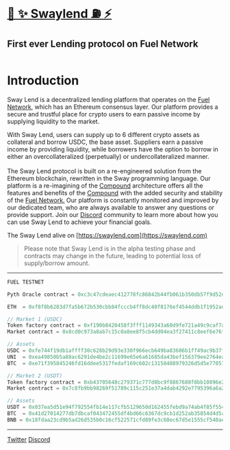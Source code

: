 # [🌴 ✨ Swaylend ⛽️ ⚡️](https://swaylend.com/)
## First ever Lending protocol on Fuel Network 

<figure><img src="https://static.tildacdn.com/tild3165-3835-4163-b062-666230613733/Tilda_badge_1200x630.jpg" alt=""><figcaption></figcaption></figure>

# Introduction

Sway Lend is a decentralized lending platform that operates on the [Fuel Network](https://fuel.network), which has an Ethereum consensus layer. Our platform provides a secure and trustful place for crypto users to earn passive income by supplying liquidity to the market.

With Sway Lend, users can supply up to 6 different crypto assets as collateral and borrow USDC, the base asset. Suppliers earn a passive income by providing liquidity, while borrowers have the option to borrow in either an overcollateralized (perpetually) or undercollateralized manner. \
\
The Sway Lend protocol is built on a re-engineered solution from the Ethereum blockchain, rewritten in the Sway programming language. Our platform is a re-imagining of the [Compound](https://compound.finance/) architecture offers all the features and benefits of the [Compound](https://compound.finance/) with the added security and stability of the [Fuel Network.](https://fuel.network) Our platform is constantly monitored and improved by our dedicated team, who are always available to answer any questions or provide support. Join our [Discord](https://discord.gg/Fwpqpk6vDB) community to learn more about how you can use Sway Lend to achieve your financial goals.

The Sway Lend alive on [https://swaylend.com](https://swaylend.com)


>Please note that Sway Lend is in the alpha testing phase and contracts may change in the future, leading to potential loss of supply/borrow amount.
---

```ts                                                          
FUEL TESTNET

Pyth Oracle contract = 0xc3c47cdeaec412778fc86842b44fb061b350db57f9d52def4f73036156f71506

ETH  = 0xf8f8b6283d7fa5b672b530cbb84fcccb4ff8dc40f8176ef4544ddb1f1952ad07

// Market 1 (USDC)
Token factory contract = 0xf190b8420458f3fff1149343a60d9fe721a49c9caf7afb54d1bde9d72424bec6
Market contract = 0x8cd0c973a8ab7c15c0a8ee8f5cb4dd04ea3f27411c8eef6e76f3765fe43863fe

// Assets
USDC = 0xfe744f19db1affff30c628b29d93e330f966ecb649ba83606b1ff49ac9b37f47
UNI  = 0xea49850b5a88ac6291de4be2c11699e65e6a61685da43bef156379ee2764ea94
BTC  = 0xe71f395845246fd16ddee5317fedaf169c602c13158488979326d5d5e7705719

// Market 2 (USDT)
Token factory contract = 0xb43705648c279371c777d8bc9f8867688f8bb10896e20bd337c590dec5471b29
Market contract = 0x7c8fb9bb98269f51789c115c251e37a4dab4292e7795396a6a21250d4cec8aff

// Assets
USDT = 0x037ea5d51e94f792554fb14e117cfb5129650d162455febd9a74ab4f85f554e7
BTC  = 0x41d27014277db7dbcaf043472455df4bd66c6367dc9cb1d252ab35854d4d5a33
BNB = 0x18fdaa23cd9b5ad26d535b0c16cf522571cfd89fe3c60ec67d5e1555cf540aef

```



---
[Twitter](https://twitter.com/swaylend)
[Discord](https://discord.gg/YT9kv2PF)
